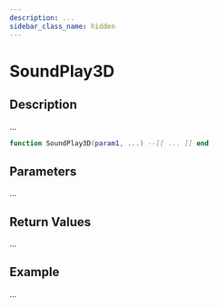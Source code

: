 ```yaml
---
description: ...
sidebar_class_name: hidden
---
```


# SoundPlay3D

## Description

...

```lua
function SoundPlay3D(param1, ...) --[[ ... ]] end
```

## Parameters

...

## Return Values

...

## Example

...

